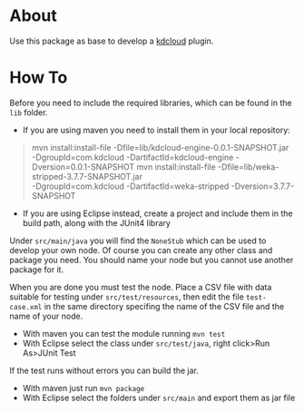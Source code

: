 # About

Use this package as base to develop a [kdcloud](http:///github.com/vispax/kd-cloud) plugin.

# How To

Before you need to include the required libraries, which can be found in the `lib` folder.
+ If you are using maven you need to install them in your local repository:

>mvn install:install-file -Dfile=lib/kdcloud-engine-0.0.1-SNAPSHOT.jar \
>	 -DgroupId=com.kdcloud -DartifactId=kdcloud-engine -Dversion=0.0.1-SNAPSHOT
>mvn install:install-file -Dfile=lib/weka-stripped-3.7.7-SNAPSHOT.jar \
>	 -DgroupId=com.kdcloud -DartifactId=weka-stripped -Dversion=3.7.7-SNAPSHOT

+ If you are using Eclipse instead, create a project and include them in the build path, along with the JUnit4 library

Under `src/main/java` you will find the `NoneStub` which can be used to develop your own node. Of course you can create any other class and package you need. You should name your node but you cannot use another package for it.

When you are done you must test the node. Place a CSV file with data suitable for testing under `src/test/resources`, then edit the file `test-case.xml` in the same directory specifing the name of the CSV file and the name of your node.
+ With maven you can test the module running `mvn test`
+ With Eclipse select the class under `src/test/java`, right click>Run As>JUnit Test

If the test runs without errors you can build the jar.
+ With maven just run `mvn package`
+ With Eclipse select the folders under `src/main` and export them as jar file
